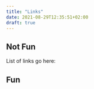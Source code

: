 ```yaml
---
title: "Links"
date: 2021-08-29T12:35:51+02:00
draft: true
---
```


## Not Fun

List of links go here:

## Fun
